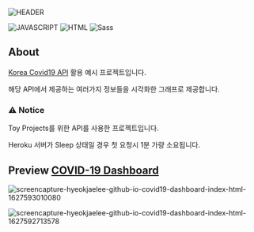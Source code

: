 ![HEADER](https://capsule-render.vercel.app/api?type=rect&color=gradient&height=100&section=header&text=COVID-19%20Dashboard&fontSize=30&fontAlign=50&fontAlignY=50)

![JAVASCRIPT](https://img.shields.io/badge/Javascript-F7DF1E?style=flat-square&logo=Javascript&logoColor=black) ![HTML](https://img.shields.io/badge/HTML5-E34F26?style=flat-square&logo=html5&logoColor=white) ![Sass](https://img.shields.io/badge/Sass-CC6699?style=flat-square&logo=sass&logoColor=white)

## About

[Korea Covid19 API](https://github.com/HyeokjaeLee/covid19-api) 활용 예시 프로젝트입니다.

해당 API에서 제공하는 여러가지 정보들을 시각화한 그래프로 제공합니다.

### ⚠️ Notice

Toy Projects를 위한 API를 사용한 프로젝트입니다.

Heroku 서버가 Sleep 상태일 경우 첫 요청시 1분 가량 소요됩니다.

## Preview [COVID-19 Dashboard](https://hyeokjaelee.github.io/covid19-dashboard/)

![screencapture-hyeokjaelee-github-io-covid19-dashboard-index-html-1627593010080](https://user-images.githubusercontent.com/71566740/127566336-eb8d7f0a-c01b-4dce-b8cd-a413f6faf29d.png)

![screencapture-hyeokjaelee-github-io-covid19-dashboard-index-html-1627592713578](https://user-images.githubusercontent.com/71566740/127566337-8aab6fba-6cc7-41bd-94c1-c2f56c888278.png)
